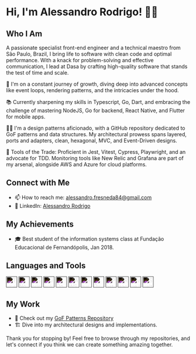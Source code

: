 # Hi, I'm Alessandro Rodrigo! 👨‍💻

## Who I Am
A passionate specialist front-end engineer and a technical maestro from São Paulo, Brazil, I bring life to software with clean code and optimal performance. With a knack for problem-solving and effective communication, I lead at Dasa by crafting high-quality software that stands the test of time and scale.

🚀 I'm on a constant journey of growth, diving deep into advanced concepts like event loops, rendering patterns, and the intricacies under the hood.

📚 Currently sharpening my skills in Typescript, Go, Dart, and embracing the challenge of mastering NodeJS, Go for backend, React Native, and Flutter for mobile apps.

👨‍🔬 I'm a design patterns aficionado, with a GitHub repository dedicated to GoF patterns and data structures. My architectural prowess spans layered, ports and adapters, clean, hexagonal, MVC, and Event-Driven designs.

🔧 Tools of the Trade: Proficient in Jest, Vitest, Cypress, Playwright, and an advocate for TDD. Monitoring tools like New Relic and Grafana are part of my arsenal, alongside AWS and Azure for cloud platforms.

## Connect with Me
- 📫 How to reach me: [alessandro.fresneda84@gmail.com](mailto:alessandro.fresneda84@gmail.com)
- 🔗 LinkedIn: [Alessandro Rodrigo](https://www.linkedin.com/in/alessandro-rodrigo-fresneda-perez-junior)

## My Achievements
- 🎓 Best student of the information systems class at Fundação Educacional de Fernandópolis, Jan 2018.

## Languages and Tools
<!-- Icons for languages and tools -->
<div>
  <img src="https://simpleicons.org/icons/typescript.svg" alt="Typescript" width="30" height="30" style="filter: invert(100%);"/>
  <img src="https://simpleicons.org/icons/nodedotjs.svg" alt="NodeJS" width="30" height="30" style="filter: invert(100%);"/>
  <img src="https://simpleicons.org/icons/spring.svg" alt="Spring" width="30" height="30" style="filter: invert(100%);"/>
  <img src="https://simpleicons.org/icons/jenkins.svg" alt="Jenkins" width="30" height="30" style="filter: invert(100%);"/>
  <img src="https://simpleicons.org/icons/docker.svg" alt="Docker" width="30" height="30" style="filter: invert(100%);"/>
  <img src="https://simpleicons.org/icons/amazonaws.svg" alt="AWS" width="30" height="30" style="filter: invert(100%);"/>
  <img src="https://simpleicons.org/icons/azuredevops.svg" alt="Azure Devops" width="30" height="30" style="filter: invert(100%);"/>
  <img src="https://simpleicons.org/icons/dynatrace.svg" alt="Dynatrace" width="30" height="30" style="filter: invert(100%);"/>
  <img src="https://simpleicons.org/icons/postgresql.svg" alt="PostgreSQL" width="30" height="30" style="filter: invert(100%);"/>
  <img src="https://simpleicons.org/icons/react.svg" alt="React" width="30" height="30" style="filter: invert(100%);"/>
  <img src="https://simpleicons.org/icons/vuedotjs.svg" alt="VueJS" width="30" height="30" style="filter: invert(100%);"/>
  <img src="https://simpleicons.org/icons/svelte.svg" alt="Svelte" width="30" height="30" style="filter: invert(100%);"/>  
</div>


## My Work
- 🧩 Check out my [GoF Patterns Repository]((https://github.com/AlessandroRodrigo/design-patterns))
- 🏗️ Dive into my architectural designs and implementations.

Thank you for stopping by! Feel free to browse through my repositories, and let's connect if you think we can create something amazing together.

